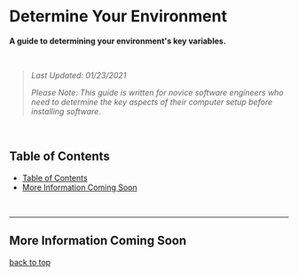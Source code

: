 # Determine Your Environment <!-- omit in toc -->

**A guide to determining your environment's key variables.**

<br>

> _Last Updated: 01/23/2021_
>
> _Please Note: This guide is written for novice software engineers who need to determine the key aspects of their computer setup before installing software._

<br>

## Table of Contents

- [Table of Contents](#table-of-contents)
- [More Information Coming Soon](#more-information-coming-soon)

<br>

***

## More Information Coming Soon



[back to top]

<br>

<!-- Links -->
[Guide to Determining Your Environment]: github.com/mishakessler/determine-your-environment
[Unix Version]: github.com/mishakessler/unix-environment
[M1 Version]: github.com/mishakessler/m1-environment
[Linux Version]: github.com/mishakessler/linux-environment
[Tools of the Trade]: github.com/mishakessler/tools-of-the-trade
[Glossary]: github.com/mishakessler/glossary
[back to top]: #table-of-contents
